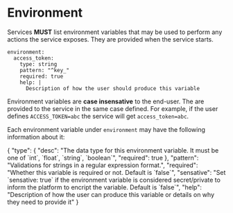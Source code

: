 # Environment

Services **MUST** list environment variables that may be used to 
perform any actions the service exposes. They are provided when the service starts.

```yaml{2}
environment:
  access_token:
    type: string
    pattern: "^key_"
    required: true
    help: |
      Description of how the user should produce this variable
```

Environment variables are **case insensative** to the end-user. The are provided to the service in the same case defined. For example, if the user defines `ACCESS_TOKEN=abc` the service will get `access_token=abc`.

Each environment variable under `environment` may have the following information about it:

<json-table>
<p>
{
    "type": {
        "desc": "The data type for this environment variable. It must be one of `int`, `float`, `string`, `boolean`",
        "required": true
    },
    "pattern": "Validations for strings in a regular expression format.",
    "required": "Whether this variable is required or not. Default is `false`",
    "sensative": "Set `sensative: true` if the environment variable is considered secret/private to inform the platform to encript the variable. Default is `false`",
    "help": "Description of how the user can produce this variable or details on why they need to provide it"
}
</p>
</json-table>
